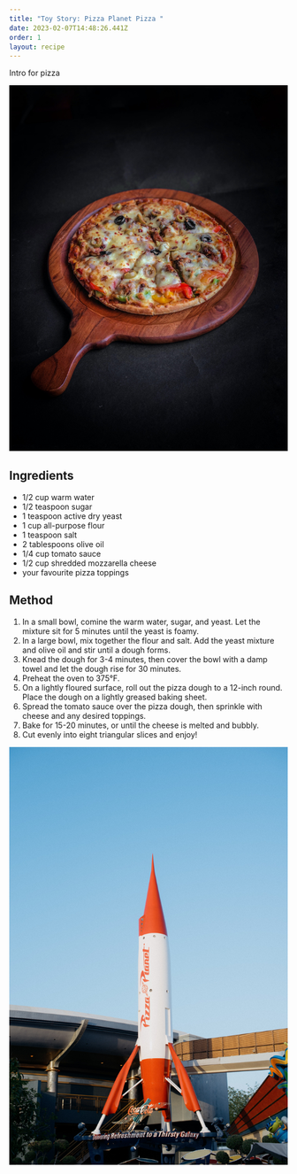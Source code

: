 ```yaml
---
title: "Toy Story: Pizza Planet Pizza "
date: 2023-02-07T14:48:26.441Z
order: 1
layout: recipe
---
```

I﻿ntro for pizza 

![Homemade Pizza ](../uploads/sahal-hameed-nq9klqttebq-unsplash.jpg "Homemade Pizza ")

## **Ingredients**

* 1/2 cup warm water 
* 1/2 teaspoon sugar 
* 1 teaspoon active dry yeast 
* 1 cup all-purpose flour 
* 1 teaspoon salt 
* 2 tablespoons olive oil 
* 1/4 cup tomato sauce 
* 1/2 cup shredded mozzarella cheese 
* your favourite pizza toppings

## Method

1. In a small bowl, comine the warm water, sugar, and yeast. Let the mixture sit for 5 minutes until the yeast is foamy.
2. In a large bowl, mix together the flour and salt. Add the yeast mixture and olive oil and stir until a dough forms. 
3. Knead the dough for 3-4 minutes, then cover the bowl with a damp towel and let the dough rise for 30 minutes. 
4. Preheat the oven to 375°F. 
5. On a lightly floured surface, roll out the pizza dough to a 12-inch round. Place the dough on a lightly greased baking sheet. 
6. Spread the tomato sauce over the pizza dough, then sprinkle with cheese and any desired toppings. 
7. Bake for 15-20 minutes, or until the cheese is melted and bubbly.
8. Cut evenly into eight triangular slices and enjoy!

![Pizza Planet Rocket ](../uploads/brie-odom-mabey-gkq-qhccbvy-unsplash.jpg "Pizza Planet Rocket ")